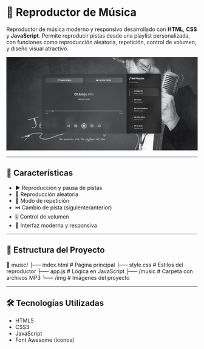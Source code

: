 # 🎵 Reproductor de Música

Reproductor de música moderno y responsivo desarrollado con **HTML**, **CSS** y **JavaScript**. Permite reproducir pistas desde una playlist personalizada, con funciones como reproducción aleatoria, repetición, control de volumen, y diseño visual atractivo.

<div align="center">
  <img src="img/imagen-del-reproductor.png" alt="Vista del Reproductor" width="600" />
</div>

---

## 🚀 Características

- ▶️ Reproducción y pausa de pistas
- 🔀 Reproducción aleatoria
- 🔁 Modo de repetición
- ⏭️ Cambio de pista (siguiente/anterior)
- 🎚️ Control de volumen
- 💅 Interfaz moderna y responsiva

---

## 📂 Estructura del Proyecto
📁 music/
├── index.html # Página principal
├── style.css # Estilos del reproductor
├── app.js # Lógica en JavaScript
├── /music # Carpeta con archivos MP3
└── /img # Imágenes del proyecto

---

## 🛠️ Tecnologías Utilizadas

- HTML5
- CSS3
- JavaScript
- Font Awesome (íconos)
